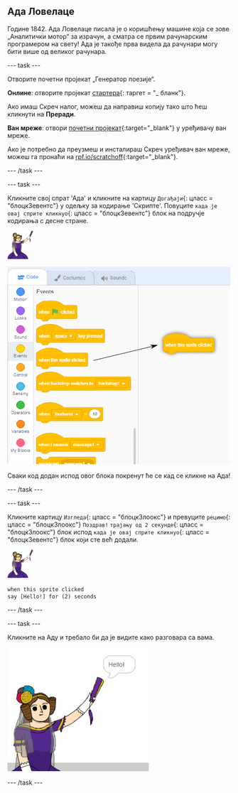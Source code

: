 ## Ада Ловелаце

Године 1842. Ада Ловелаце писала је о коришћењу машине која се зове „Аналитички мотор“ за израчун, а сматра се првим рачунарским програмером на свету! Ада је такође прва видела да рачунари могу бити више од великог рачунара.

\--- task \---

Отворите почетни пројекат „Генератор поезије“.

**Онлине**: отворите пројекат [стартера](http://rpf.io/poetry-on){: таргет = "_ бланк"}.

Ако имаш Скреч налог, можеш да направиш копију тако што ћеш кликнути на **Преради**.

**Ван мреже**: отвори [почетни пројекат](http://rpf.io/p/en/beat-the-goalie-go){:target="_blank"} у уређивачу ван мреже.

Ако је потребно да преузмеш и инсталираш Скреч уређивач ван мреже, можеш га пронаћи на [rpf.io/scratchoff](http://rpf.io/scratchoff){:target="_blank"}.

\--- /task \---

\--- task \---

Кликните свој спрат 'Ада' и кликните на картицу `Догађаји`{: цласс = "блоцк3евентс"} у одељку за кодирање 'Скрипте'. Повуците `када је овај сприте кликнуо`{: цласс = "блоцк3евентс"} блок на подручје кодирања с десне стране.

![ада сприте](images/ada-sprite.png)

![повлачењем када је овај сприте кликнуо блок](images/poetry-click.png)

Сваки код додан испод овог блока покренут ће се кад се кликне на Ада!

\--- /task \---

\--- task \---

Кликните картицу `Изгледа`{: цласс = "блоцк3лоокс"} и превуците `рецимо`{: цласс = "блоцк3лоокс"} `Поздрав!` `трајању од 2 секунде`{: цласс = "блоцк3лоокс"} блок испод `када је овај сприте кликнуо`{: цласс = "блоцк3евентс"} блок који сте већ додали.

![ада сприте](images/ada-sprite.png)

```blocks3
when this sprite clicked
say [Hello!] for (2) seconds
```

\--- /task \---

\--- task \---

Кликните на Аду и требало би да је видите како разговара са вама.

![слика екрана](images/poetry-say-test.png)

\--- /task \---